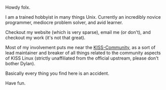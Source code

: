 Howdy folx.

I am a trained hobbyist in many things Unix. Currently an incredibly novice programmer, mediocre problem solver, and avid learner.

Checkout my website (which is very sparse), email me (or don't), and checkout my work (it's not that great).

Most of my involvement puts me near the [KISS-Community](https://github.com/kiss-community), as a sort of lead maintainer and breaker of all things related to the community aspects of KISS Linux (strictly unaffiliated from the official upstream, please don't bother Dylan).

Basically every thing you find here is an accident.

Have fun.
